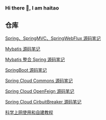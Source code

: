 ### Hi there 👋, I am haitao

<!--
**haitaoss/haitaoss** is a ✨ _special_ ✨ repository because its `README.md` (this file) appears on your GitHub profile.

Here are some ideas to get you started:

- 🔭 I’m currently working on ...
- 🌱 I’m currently learning ...
- 👯 I’m looking to collaborate on ...
- 🤔 I’m looking for help with ...
- 💬 Ask me about ...
- 📫 How to reach me: ...
- 😄 Pronouns: ...
- ⚡ Fun fact: ...
![haitaoss's GitHub stats](https://github-readme-stats.vercel.app/api?username=haitaoss&show_icons=true&theme=radical)
  -->

## 仓库

[Spring、SpringMVC、SpringWebFlux 源码笔记](https://github.com/liucanpeng/spring-framework)

[Mybatis 源码笔记](https://github.com/liucanpeng/mybatis-3)

[Mybatis 整合 Spring 源码笔记](https://github.com/liucanpeng/mybatis-spring)

[SpringBoot 源码笔记](https://github.com/liucanpeng/spring-boot)

[Spring Cloud Commons 源码笔记](https://github.com/liucanpeng/spring-cloud-commons)

[Spring Cloud OpenFeign 源码笔记](https://github.com/liucanpeng/spring-cloud-openfeign)

[Spring Cloud CirbuitBreaker 源码笔记](https://github.com/liucanpeng/spring-cloud-circuitbreaker)

[科学上网使用和自建教程](https://github.com/liucanpeng/ScienceOnline)
